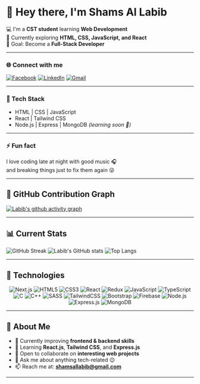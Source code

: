 # 👋 Hey there, I'm Shams Al Labib  

💻 I'm a **CST student** learning **Web Development**  
🚀 Currently exploring **HTML, CSS, JavaScript, and React**  
🎯 Goal: Become a **Full-Stack Developer**

---

### 🌐 Connect with me
[![Facebook](https://img.shields.io/badge/Facebook-%231877F2.svg?style=for-the-badge&logo=facebook&logoColor=white)](https://www.facebook.com/shamsallabib)
[![LinkedIn](https://img.shields.io/badge/LinkedIn-%230077B5.svg?style=for-the-badge&logo=linkedin&logoColor=white)](https://www.linkedin.com/in/shams-al-labib-5475b1387/)
[![Gmail](https://img.shields.io/badge/Email-D14836?style=for-the-badge&logo=gmail&logoColor=white)](mailto:shamsallabib@gmail.com)

---

### 🧠 Tech Stack
- HTML | CSS | JavaScript  
- React | Tailwind CSS  
- Node.js | Express | MongoDB *(learning soon 👀)*

---

### ⚡ Fun fact
I love coding late at night with good music 🎧  
and breaking things just to fix them again 😜  

---

## 🧮 GitHub Contribution Graph
[![Labib's github activity graph](https://github-readme-activity-graph.vercel.app/graph?username=shams-labib&theme=react-dark&hide_border=true&area=true)](https://github.com/ashutosh00710/github-readme-activity-graph)

---

## 📊 Current Stats
![GitHub Streak](https://streak-stats.demolab.com?user=shams-labib&theme=react-dark&hide_border=true&border_radius=8)
![Labib's GitHub stats](https://github-readme-stats.vercel.app/api?username=shams-labib&show_icons=true&theme=react-dark&hide_border=true)
![Top Langs](https://github-readme-stats.vercel.app/api/top-langs/?username=shams-labib&layout=compact&theme=react-dark&hide_border=true)

---

## 🧰 Technologies
<div align="center">

![Next.js](https://img.shields.io/badge/Next.js-000000?style=for-the-badge&logo=nextdotjs&logoColor=white)
![HTML5](https://img.shields.io/badge/HTML5-E34F26?style=for-the-badge&logo=html5&logoColor=white)
![CSS3](https://img.shields.io/badge/CSS3-1572B6?style=for-the-badge&logo=css3&logoColor=white)
![React](https://img.shields.io/badge/React-20232A?style=for-the-badge&logo=react&logoColor=61DAFB)
![Redux](https://img.shields.io/badge/Redux-593D88?style=for-the-badge&logo=redux&logoColor=white)
![JavaScript](https://img.shields.io/badge/JavaScript-F7DF1E?style=for-the-badge&logo=javascript&logoColor=black)
![TypeScript](https://img.shields.io/badge/TypeScript-007ACC?style=for-the-badge&logo=typescript&logoColor=white)
![C](https://img.shields.io/badge/C-00599C?style=for-the-badge&logo=c&logoColor=white)
![C++](https://img.shields.io/badge/C++-00599C?style=for-the-badge&logo=cplusplus&logoColor=white)
![SASS](https://img.shields.io/badge/SASS-CC6699?style=for-the-badge&logo=sass&logoColor=white)
![TailwindCSS](https://img.shields.io/badge/Tailwind_CSS-06B6D4?style=for-the-badge&logo=tailwindcss&logoColor=white)
![Bootstrap](https://img.shields.io/badge/Bootstrap-7952B3?style=for-the-badge&logo=bootstrap&logoColor=white)
![Firebase](https://img.shields.io/badge/Firebase-FFCA28?style=for-the-badge&logo=firebase&logoColor=black)
![Node.js](https://img.shields.io/badge/Node.js-339933?style=for-the-badge&logo=nodedotjs&logoColor=white)
![Express.js](https://img.shields.io/badge/Express.js-000000?style=for-the-badge&logo=express&logoColor=white)
![MongoDB](https://img.shields.io/badge/MongoDB-47A248?style=for-the-badge&logo=mongodb&logoColor=white)

</div>

---

## 🧩 About Me
- 🔭 Currently improving **frontend & backend skills**  
- 🌱 Learning **React.js**, **Tailwind CSS**, and **Express.js**  
- 👯 Open to collaborate on **interesting web projects**  
- 💬 Ask me about anything tech-related 😉  
- 📫 Reach me at: **shamsallabib@gmail.com**

---

<!--
**shams-labib/shams-labib** is a ✨ special ✨ repository because its `README.md` (this file) appears on your GitHub profile.
-->
